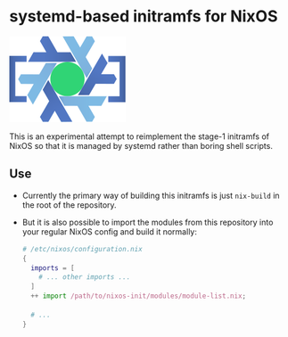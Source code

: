 # systemd-based initramfs for NixOS

![](doc/nixos-init.svg)

This is an experimental attempt to reimplement the stage-1 initramfs of NixOS
so that it is managed by systemd rather than boring shell scripts.


## Use

* Currently the primary way of building this initramfs is just `nix-build` in the
root of the repository.
* But it is also possible to import the modules from this repository into
  your regular NixOS config and build it normally:


  ```nix
  # /etc/nixos/configuration.nix
  {
    imports = [
      # ... other imports ...
    ]
    ++ import /path/to/nixos-init/modules/module-list.nix;

    # ...
  }
  ```
